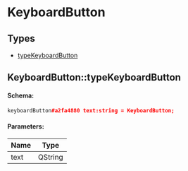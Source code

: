 # KeyboardButton

## Types

* [typeKeyboardButton](#keyboardbuttontypekeyboardbutton)

## KeyboardButton::typeKeyboardButton

#### Schema:

```c++
keyboardButton#a2fa4880 text:string = KeyboardButton;
```

#### Parameters:

|Name|Type|
|----|----|
|text|QString|

